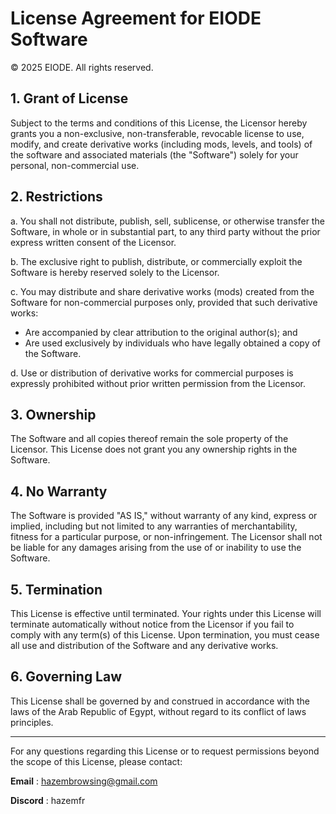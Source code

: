 # License Agreement for EIODE Software

© 2025 EIODE. All rights reserved.

## 1. Grant of License

Subject to the terms and conditions of this License, the Licensor hereby grants you a non-exclusive, non-transferable, revocable license to use, modify, and create derivative works (including mods, levels, and tools) of the software and associated materials (the "Software") solely for your personal, non-commercial use.

## 2. Restrictions

a. You shall not distribute, publish, sell, sublicense, or otherwise transfer the Software, in whole or in substantial part, to any third party without the prior express written consent of the Licensor.

b. The exclusive right to publish, distribute, or commercially exploit the Software is hereby reserved solely to the Licensor.

c. You may distribute and share derivative works (mods) created from the Software for non-commercial purposes only, provided that such derivative works:

- Are accompanied by clear attribution to the original author(s); and  
- Are used exclusively by individuals who have legally obtained a copy of the Software.

d. Use or distribution of derivative works for commercial purposes is expressly prohibited without prior written permission from the Licensor.

## 3. Ownership

The Software and all copies thereof remain the sole property of the Licensor. This License does not grant you any ownership rights in the Software.

## 4. No Warranty

The Software is provided "AS IS," without warranty of any kind, express or implied, including but not limited to any warranties of merchantability, fitness for a particular purpose, or non-infringement. The Licensor shall not be liable for any damages arising from the use of or inability to use the Software.

## 5. Termination

This License is effective until terminated. Your rights under this License will terminate automatically without notice from the Licensor if you fail to comply with any term(s) of this License. Upon termination, you must cease all use and distribution of the Software and any derivative works.

## 6. Governing Law

This License shall be governed by and construed in accordance with the laws of the Arab Republic of Egypt, without regard to its conflict of laws principles.

---

For any questions regarding this License or to request permissions beyond the scope of this License, please contact:  

**Email** : hazembrowsing@gmail.com

**Discord** : hazemfr
